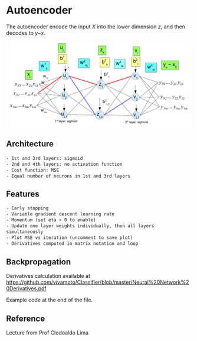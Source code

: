 # Autoencoder
The autoencoder encode the input *X* into the lower dimension *z*, and then decodes to *y~x*. 

![Autoencoder architecture.](./autoencoder.PNG)


## Architecture
    - 1st and 3rd layers: sigmoid
    - 2nd and 4th layers: no activation function
    - Cost function: MSE
    - Equal number of neurons in 1st and 3rd layers

## Features
    - Early stopping
    - Variable gradient descent learning rate
    - Momentum (set eta > 0 to enable)
    - Update one layer weights individually, then all layers simultaneously
    - Plot MSE vs iteration (uncomment to save plot)
    - Derivatives computed in matrix notation and loop

## Backpropagation
Derivatives calculation available at https://github.com/vivamoto/Classifier/blob/master/Neural%20Network%20Derivatives.pdf

Example code at the end of the file.

## Reference
Lecture from Prof Clodoaldo Lima
